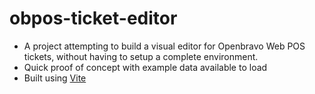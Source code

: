 # obpos-ticket-editor

- A project attempting to build a visual editor for Openbravo Web POS tickets, without having to setup a complete environment.
- Quick proof of concept with example data available to load
- Built using [Vite](https://vitejs.dev)